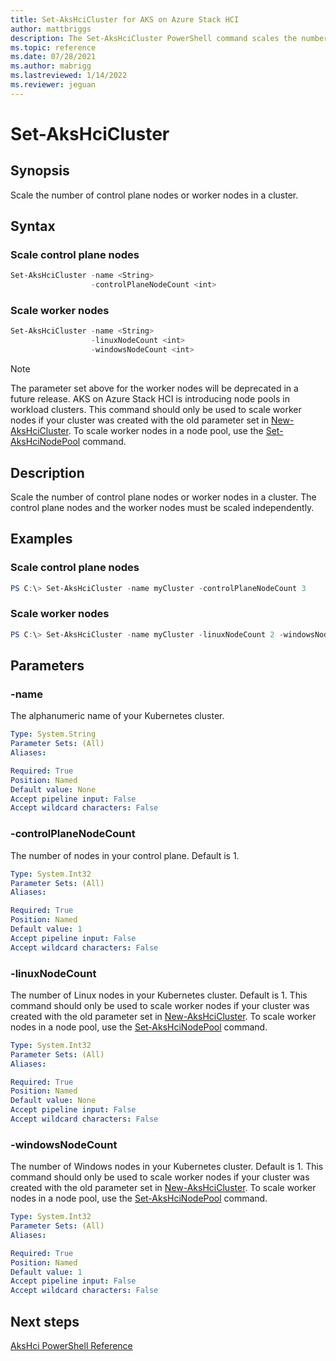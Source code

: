 ```yaml
---
title: Set-AksHciCluster for AKS on Azure Stack HCI
author: mattbriggs
description: The Set-AksHciCluster PowerShell command scales the number of control plane nodes or worker nodes in a cluster.
ms.topic: reference
ms.date: 07/28/2021
ms.author: mabrigg 
ms.lastreviewed: 1/14/2022
ms.reviewer: jeguan
---
```


# Set-AksHciCluster

## Synopsis
Scale the number of control plane nodes or worker nodes in a cluster.

## Syntax

### Scale control plane nodes
```powershell
Set-AksHciCluster -name <String>
                  -controlPlaneNodeCount <int> 
```

### Scale worker nodes
```powershell
Set-AksHciCluster -name <String>
                  -linuxNodeCount <int>
                  -windowsNodeCount <int>
```

> [!NOTE]
> The parameter set above for the worker nodes will be deprecated in a future release. AKS on Azure Stack HCI is introducing node pools in workload clusters. This command should only be used to scale worker nodes if your cluster was created with the old parameter set in [New-AksHciCluster](new-akshcicluster.md). To scale worker nodes in a node pool, use the [Set-AksHciNodePool](set-akshcinodepool.md) command.

## Description
Scale the number of control plane nodes or worker nodes in a cluster. The control plane nodes and the worker nodes must be scaled independently.

## Examples

### Scale control plane nodes
```powershell
PS C:\> Set-AksHciCluster -name myCluster -controlPlaneNodeCount 3
```

### Scale worker nodes
```powershell
PS C:\> Set-AksHciCluster -name myCluster -linuxNodeCount 2 -windowsNodeCount 2
```

## Parameters

### -name
The alphanumeric name of your Kubernetes cluster.

```yaml
Type: System.String
Parameter Sets: (All)
Aliases:

Required: True
Position: Named
Default value: None
Accept pipeline input: False
Accept wildcard characters: False
```

### -controlPlaneNodeCount
The number of nodes in your control plane. Default is 1.

```yaml
Type: System.Int32
Parameter Sets: (All)
Aliases:

Required: True
Position: Named
Default value: 1
Accept pipeline input: False
Accept wildcard characters: False
```

### -linuxNodeCount
The number of Linux nodes in your Kubernetes cluster. Default is 1.  This command should only be used to scale worker nodes if your cluster was created with the old parameter set in [New-AksHciCluster](new-akshcicluster.md). To scale worker nodes in a node pool, use the [Set-AksHciNodePool](set-akshcinodepool.md) command.

```yaml
Type: System.Int32
Parameter Sets: (All)
Aliases:

Required: True
Position: Named
Default value: None
Accept pipeline input: False
Accept wildcard characters: False
```

### -windowsNodeCount
The number of Windows nodes in your Kubernetes cluster. Default is 1.  This command should only be used to scale worker nodes if your cluster was created with the old parameter set in [New-AksHciCluster](new-akshcicluster.md). To scale worker nodes in a node pool, use the [Set-AksHciNodePool](set-akshcinodepool.md) command.

```yaml
Type: System.Int32
Parameter Sets: (All)
Aliases:

Required: True
Position: Named
Default value: 1
Accept pipeline input: False
Accept wildcard characters: False
```

## Next steps

[AksHci PowerShell Reference](index.md)